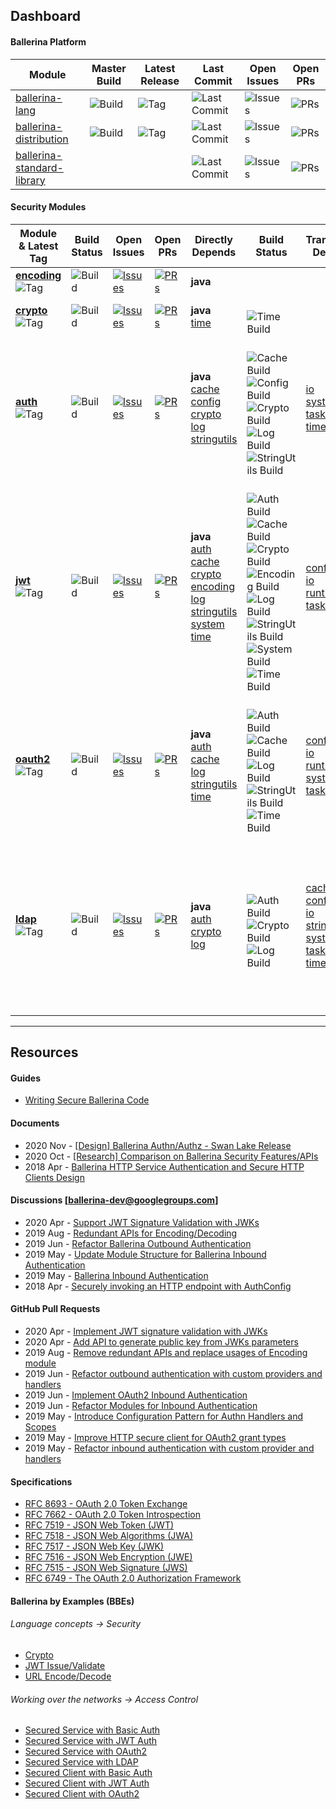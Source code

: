 <!-- Global site tag (gtag.js) - Google Analytics -->
<script async src="https://www.googletagmanager.com/gtag/js?id=UA-69533863-9"></script>
<script>
  window.dataLayer = window.dataLayer || [];
  function gtag(){dataLayer.push(arguments);}
  gtag('js', new Date());

  gtag('config', 'UA-69533863-9');
</script>
<link rel="shortcut icon" type="image/png" href="favicon.png?v=1.0">

## Dashboard

#### Ballerina Platform

| Module | Master Build | Latest Release | Last Commit | Open Issues | Open PRs |
|---|---|---|---|---|---|
| [ballerina-lang](https://github.com/ballerina-platform/ballerina-lang) | ![Build](https://github.com/ballerina-platform/ballerina-lang/workflows/CI%20Build/badge.svg) | ![Tag](https://img.shields.io/github/v/tag/ballerina-platform/ballerina-lang?label=) | ![Last Commit](https://img.shields.io/github/last-commit/ballerina-platform/ballerina-lang.svg?label=) | ![Issues](https://img.shields.io/github/issues/ballerina-platform/ballerina-lang?label=) | ![PRs](https://img.shields.io/github/issues-pr/ballerina-platform/ballerina-lang?label=) |
| [ballerina-distribution](https://github.com/ballerina-platform/ballerina-distribution) | ![Build](https://github.com/ballerina-platform/ballerina-distribution/workflows/Ballerina%20Distribution%20Build/badge.svg) | ![Tag](https://img.shields.io/github/v/tag/ballerina-platform/ballerina-distribution?label=) | ![Last Commit](https://img.shields.io/github/last-commit/ballerina-platform/ballerina-distribution.svg?label=) | ![Issues](https://img.shields.io/github/issues/ballerina-platform/ballerina-distribution?label=) | ![PRs](https://img.shields.io/github/issues-pr/ballerina-platform/ballerina-distribution?label=)
| [ballerina-standard-library](https://github.com/ballerina-platform/ballerina-standard-library) | | | ![Last Commit](https://img.shields.io/github/last-commit/ballerina-platform/ballerina-distribution.svg?label=) | ![Issues](https://img.shields.io/github/issues/ballerina-platform/ballerina-standard-library?label=) | ![PRs](https://img.shields.io/github/issues-pr/ballerina-platform/ballerina-standard-library?label=)

#### Security Modules

| Module & Latest Tag | Build Status | Open Issues | Open PRs | Directly Depends | Build Status | Transitively Depends | Build Status | Test Depends |
|---|---|---|---|---|---|---|---|---|
| [**encoding**](https://github.com/ballerina-platform/module-ballerina-encoding) <br/> ![Tag](https://img.shields.io/github/v/tag/ballerina-platform/module-ballerina-encoding?label=) | ![Build](https://github.com/ballerina-platform/module-ballerina-encoding/workflows/Build/badge.svg) | [![Issues](https://img.shields.io/github/issues/ballerina-platform/ballerina-standard-library/module/encoding.svg?label=)](https://github.com/ballerina-platform/ballerina-standard-library/issues?q=is%3Aopen+is%3Aissue+label%3Amodule%2Fencoding) | [![PRs](https://img.shields.io/github/issues-pr/ballerina-platform/module-ballerina-encoding?label=)](https://github.com/ballerina-platform/module-ballerina-encoding/pulls) | **java** | | | | **test** |
| [**crypto**](https://github.com/ballerina-platform/module-ballerina-crypto) <br/> ![Tag](https://img.shields.io/github/v/tag/ballerina-platform/module-ballerina-crypto?label=) | ![Build](https://github.com/ballerina-platform/module-ballerina-crypto/workflows/Build/badge.svg) | [![Issues](https://img.shields.io/github/issues/ballerina-platform/ballerina-standard-library/module/crypto.svg?label=)](https://github.com/ballerina-platform/ballerina-standard-library/issues?q=is%3Aopen+is%3Aissue+label%3Amodule%2Fcrypto) | [![PRs](https://img.shields.io/github/issues-pr/ballerina-platform/module-ballerina-crypto?label=)](https://github.com/ballerina-platform/module-ballerina-crypto/pulls) | **java** <br/> [time](https://github.com/ballerina-platform/module-ballerina-time) | <br/> ![Time Build](https://github.com/ballerina-platform/module-ballerina-time/workflows/Build/badge.svg) | | | **test** |
| [**auth**](https://github.com/ballerina-platform/module-ballerina-auth) <br/> ![Tag](https://img.shields.io/github/v/tag/ballerina-platform/module-ballerina-auth?label=) | ![Build](https://github.com/ballerina-platform/module-ballerina-auth/workflows/Build/badge.svg) | [![Issues](https://img.shields.io/github/issues/ballerina-platform/ballerina-standard-library/module/auth.svg?label=)](https://github.com/ballerina-platform/ballerina-standard-library/issues?q=is%3Aopen+is%3Aissue+label%3Amodule%2Fauth) | [![PRs](https://img.shields.io/github/issues-pr/ballerina-platform/module-ballerina-auth?label=)](https://github.com/ballerina-platform/module-ballerina-auth/pulls) | **java** <br/> [cache](https://github.com/ballerina-platform/module-ballerina-cache) <br/> [config](https://github.com/ballerina-platform/module-ballerina-config) <br/> [crypto](https://github.com/ballerina-platform/module-ballerina-crypto) <br/> [log](https://github.com/ballerina-platform/module-ballerina-log) <br/> [stringutils](https://github.com/ballerina-platform/module-ballerina-stringutils) | <br/> ![Cache Build](https://github.com/ballerina-platform/module-ballerina-cache/workflows/Build/badge.svg) <br/> ![Config Build](https://github.com/ballerina-platform/module-ballerina-config/workflows/Build/badge.svg) <br/> ![Crypto Build](https://github.com/ballerina-platform/module-ballerina-crypto/workflows/Build/badge.svg) <br/> ![Log Build](https://github.com/ballerina-platform/module-ballerina-log/workflows/Build/badge.svg) <br/> ![StringUtils Build](https://github.com/ballerina-platform/module-ballerina-stringutils/workflows/Build/badge.svg) | [io](https://github.com/ballerina-platform/module-ballerina-io) <br/> [system](https://github.com/ballerina-platform/module-ballerina-system) <br/> [task](https://github.com/ballerina-platform/module-ballerina-task) <br/> [time](https://github.com/ballerina-platform/module-ballerina-time) | ![Build](https://github.com/ballerina-platform/module-ballerina-io/workflows/Build/badge.svg) <br/> ![Build](https://github.com/ballerina-platform/module-ballerina-system/workflows/Build/badge.svg) <br/> ![Build](https://github.com/ballerina-platform/module-ballerina-task/workflows/Build/badge.svg) <br/> ![Build](https://github.com/ballerina-platform/module-ballerina-time/workflows/Build/badge.svg) | **test** |
| [**jwt**](https://github.com/ballerina-platform/module-ballerina-jwt) <br/> ![Tag](https://img.shields.io/github/v/tag/ballerina-platform/module-ballerina-jwt?label=) | ![Build](https://github.com/ballerina-platform/module-ballerina-jwt/workflows/Build/badge.svg) | [![Issues](https://img.shields.io/github/issues/ballerina-platform/ballerina-standard-library/module/jwt.svg?label=)](https://github.com/ballerina-platform/ballerina-standard-library/issues?q=is%3Aopen+is%3Aissue+label%3Amodule%2Fjwt) | [![PRs](https://img.shields.io/github/issues-pr/ballerina-platform/module-ballerina-jwt?label=)](https://github.com/ballerina-platform/module-ballerina-jwt/pulls) | **java** <br/> [auth](https://github.com/ballerina-platform/module-ballerina-auth) <br/> [cache](https://github.com/ballerina-platform/module-ballerina-cache) <br/> [crypto](https://github.com/ballerina-platform/module-ballerina-crypto) <br/> [encoding](https://github.com/ballerina-platform/module-ballerina-encoding) <br/> [log](https://github.com/ballerina-platform/module-ballerina-log) <br/> [stringutils](https://github.com/ballerina-platform/module-ballerina-stringutils) <br/> [system](https://github.com/ballerina-platform/module-ballerina-system) <br/> [time](https://github.com/ballerina-platform/module-ballerina-time) | <br/> ![Auth Build](https://github.com/ballerina-platform/module-ballerina-auth/workflows/Build/badge.svg) <br/> ![Cache Build](https://github.com/ballerina-platform/module-ballerina-cache/workflows/Build/badge.svg) <br/> ![Crypto Build](https://github.com/ballerina-platform/module-ballerina-crypto/workflows/Build/badge.svg) <br/> ![Encoding Build](https://github.com/ballerina-platform/module-ballerina-encoding/workflows/Build/badge.svg) <br/> ![Log Build](https://github.com/ballerina-platform/module-ballerina-log/workflows/Build/badge.svg) <br/> ![StringUtils Build](https://github.com/ballerina-platform/module-ballerina-stringutils/workflows/Build/badge.svg) <br/> ![System Build](https://github.com/ballerina-platform/module-ballerina-system/workflows/Build/badge.svg) <br/> ![Time Build](https://github.com/ballerina-platform/module-ballerina-time/workflows/Build/badge.svg) | [config](https://github.com/ballerina-platform/module-ballerina-config) <br/> [io](https://github.com/ballerina-platform/module-ballerina-io) <br/> [runtime](https://github.com/ballerina-platform/module-ballerina-runtime) <br/> [task](https://github.com/ballerina-platform/module-ballerina-task) | ![Build](https://github.com/ballerina-platform/module-ballerina-config/workflows/Build/badge.svg) <br/> ![Build](https://github.com/ballerina-platform/module-ballerina-io/workflows/Build/badge.svg) <br/> ![Build](https://github.com/ballerina-platform/module-ballerina-runtime/workflows/Build/badge.svg) <br/> ![Build](https://github.com/ballerina-platform/module-ballerina-task/workflows/Build/badge.svg) | **test** <br/> [auth](https://github.com/ballerina-platform/module-ballerina-auth) <br/> [crypto](https://github.com/ballerina-platform/module-ballerina-crypto) <br/> [encoding](https://github.com/ballerina-platform/module-ballerina-encoding) <br/> [stringutils](https://github.com/ballerina-platform/module-ballerina-stringutils) <br/> [time](https://github.com/ballerina-platform/module-ballerina-time) |
| [**oauth2**](https://github.com/ballerina-platform/module-ballerina-oauth2) <br/> ![Tag](https://img.shields.io/github/v/tag/ballerina-platform/module-ballerina-oauth2?label=) | ![Build](https://github.com/ballerina-platform/module-ballerina-oauth2/workflows/Build/badge.svg) | [![Issues](https://img.shields.io/github/issues/ballerina-platform/ballerina-standard-library/module/oauth2.svg?label=)](https://github.com/ballerina-platform/ballerina-standard-library/issues?q=is%3Aopen+is%3Aissue+label%3Amodule%2Foauth2) | [![PRs](https://img.shields.io/github/issues-pr/ballerina-platform/module-ballerina-oauth2?label=)](https://github.com/ballerina-platform/module-ballerina-oauth2/pulls) | **java** <br/> [auth](https://github.com/ballerina-platform/module-ballerina-auth) <br/> [cache](https://github.com/ballerina-platform/module-ballerina-cache) <br/> [log](https://github.com/ballerina-platform/module-ballerina-log) <br/> [stringutils](https://github.com/ballerina-platform/module-ballerina-stringutils) <br/> [time](https://github.com/ballerina-platform/module-ballerina-time) | <br/> ![Auth Build](https://github.com/ballerina-platform/module-ballerina-auth/workflows/Build/badge.svg) <br/> ![Cache Build](https://github.com/ballerina-platform/module-ballerina-cache/workflows/Build/badge.svg) <br/> ![Log Build](https://github.com/ballerina-platform/module-ballerina-log/workflows/Build/badge.svg) <br/> ![StringUtils Build](https://github.com/ballerina-platform/module-ballerina-stringutils/workflows/Build/badge.svg) <br/> ![Time Build](https://github.com/ballerina-platform/module-ballerina-time/workflows/Build/badge.svg) | [config](https://github.com/ballerina-platform/module-ballerina-config) <br/> [io](https://github.com/ballerina-platform/module-ballerina-io) <br/> [runtime](https://github.com/ballerina-platform/module-ballerina-runtime) <br/> [system](https://github.com/ballerina-platform/module-ballerina-system) <br/> [task](https://github.com/ballerina-platform/module-ballerina-task) | ![Build](https://github.com/ballerina-platform/module-ballerina-config/workflows/Build/badge.svg) <br/> ![Build](https://github.com/ballerina-platform/module-ballerina-io/workflows/Build/badge.svg) <br/> ![Build](https://github.com/ballerina-platform/module-ballerina-runtime/workflows/Build/badge.svg) <br/> ![Build](https://github.com/ballerina-platform/module-ballerina-system/workflows/Build/badge.svg) <br/> ![Build](https://github.com/ballerina-platform/module-ballerina-task/workflows/Build/badge.svg) | - |
| [**ldap**](https://github.com/ballerina-platform/module-ballerina-ldap) <br/> ![Tag](https://img.shields.io/github/v/tag/ballerina-platform/module-ballerina-ldap?label=) | ![Build](https://github.com/ballerina-platform/module-ballerina-ldap/workflows/Build/badge.svg) | [![Issues](https://img.shields.io/github/issues/ballerina-platform/ballerina-standard-library/module/ldap.svg?label=)](https://github.com/ballerina-platform/ballerina-standard-library/issues?q=is%3Aopen+is%3Aissue+label%3Amodule%2Fldap) | [![PRs](https://img.shields.io/github/issues-pr/ballerina-platform/module-ballerina-ldap?label=)](https://github.com/ballerina-platform/module-ballerina-ldap/pulls) | **java** <br/> [auth](https://github.com/ballerina-platform/module-ballerina-auth) <br/> [crypto](https://github.com/ballerina-platform/module-ballerina-crypto) <br/> [log](https://github.com/ballerina-platform/module-ballerina-log) | <br/> ![Auth Build](https://github.com/ballerina-platform/module-ballerina-auth/workflows/Build/badge.svg) <br/> ![Crypto Build](https://github.com/ballerina-platform/module-ballerina-crypto/workflows/Build/badge.svg) <br/> ![Log Build](https://github.com/ballerina-platform/module-ballerina-log/workflows/Build/badge.svg) | [cache](https://github.com/ballerina-platform/module-ballerina-cache) <br/> [config](https://github.com/ballerina-platform/module-ballerina-config) <br/> [io](https://github.com/ballerina-platform/module-ballerina-io) <br/> [stringutils](https://github.com/ballerina-platform/module-ballerina-stringutils) <br/> [system](https://github.com/ballerina-platform/module-ballerina-system) <br/> [task](https://github.com/ballerina-platform/module-ballerina-task) <br/> [time](https://github.com/ballerina-platform/module-ballerina-time) | ![Build](https://github.com/ballerina-platform/module-ballerina-cache/workflows/Build/badge.svg) <br/> ![Build](https://github.com/ballerina-platform/module-ballerina-config/workflows/Build/badge.svg) <br/> ![Build](https://github.com/ballerina-platform/module-ballerina-io/workflows/Build/badge.svg) <br/> ![Build](https://github.com/ballerina-platform/module-ballerina-stringutils/workflows/Build/badge.svg) <br/> ![Build](https://github.com/ballerina-platform/module-ballerina-system/workflows/Build/badge.svg) <br/> ![Build](https://github.com/ballerina-platform/module-ballerina-task/workflows/Build/badge.svg) <br/> ![Build](https://github.com/ballerina-platform/module-ballerina-time/workflows/Build/badge.svg) | - |

---

## Resources

#### Guides

- [Writing Secure Ballerina Code](https://ballerina.io/learn/writing-secure-ballerina-code/)

#### Documents

- 2020 Nov - [[Design] Ballerina Authn/Authz - Swan Lake Release](https://docs.google.com/document/d/1dGw5uUP6kqZNTwMfQ_Ik-k0HTMKhX70XpEA3tys9_kk/edit?usp=sharing)
- 2020 Oct - [[Research] Comparison on Ballerina Security Features/APIs](https://docs.google.com/spreadsheets/d/1PyMAlAvgkEL0RpW8CVUj1ccW_61Vm6SMbvadFVYRpSA/edit?usp=sharing)
- 2018 Apr - [Ballerina HTTP Service Authentication and Secure HTTP Clients Design](https://docs.google.com/document/d/1GR-z2aNTFybY1LBquxKPvN3J-kWdEL2Y4_X7S570BOU/edit?usp=sharing)

#### Discussions [ballerina-dev@googlegroups.com]

- 2020 Apr - [Support JWT Signature Validation with JWKs](https://groups.google.com/g/ballerina-dev/c/lk3QnvBeT0c/m/b_Apt5wGBgAJ)
- 2019 Aug - [Redundant APIs for Encoding/Decoding](https://groups.google.com/g/ballerina-dev/c/sbASEwIl44k/m/0YlP3IcXFwAJ)
- 2019 Jun - [Refactor Ballerina Outbound Authentication](https://groups.google.com/g/ballerina-dev/c/OvlUscsjT-I/m/VmTTBg-DBAAJ)
- 2019 May - [Update Module Structure for Ballerina Inbound Authentication](https://groups.google.com/g/ballerina-dev/c/7SYDiKeF8p8/m/3GNncS9dAwAJ)
- 2019 May - [Ballerina Inbound Authentication](https://groups.google.com/g/ballerina-dev/c/U3-GY9Q49eQ/m/HAcrWb-qAgAJ)
- 2018 Apr - [Securely invoking an HTTP endpoint with AuthConfig](https://groups.google.com/g/ballerina-dev/c/1q657E_wegQ/m/fjFkg9YnAgAJ)

#### GitHub Pull Requests

- 2020 Apr - [Implement JWT signature validation with JWKs](https://github.com/ballerina-platform/ballerina-lang/pull/22982)
- 2020 Apr - [Add API to generate public key from JWKs parameters](https://github.com/ballerina-platform/ballerina-lang/pull/22890)
- 2019 Aug - [Remove redundant APIs and replace usages of Encoding module](https://github.com/ballerina-platform/ballerina-lang/pull/18309)
- 2019 Jun - [Refactor outbound authentication with custom providers and handlers](https://github.com/ballerina-platform/ballerina-lang/pull/15696)
- 2019 Jun - [Implement OAuth2 Inbound Authentication](https://github.com/ballerina-platform/ballerina-lang/pull/15489)
- 2019 Jun - [Refactor Modules for Inbound Authentication](https://github.com/ballerina-platform/ballerina-lang/pull/15435)
- 2019 May - [Introduce Configuration Pattern for Authn Handlers and Scopes](https://github.com/ballerina-platform/ballerina-lang/pull/15363)
- 2019 May - [Improve HTTP secure client for OAuth2 grant types](https://github.com/ballerina-platform/ballerina-lang/pull/14419)
- 2019 May - [Refactor inbound authentication with custom provider and handlers](https://github.com/ballerina-platform/ballerina-lang/pull/15056)

#### Specifications

- [RFC 8693 - OAuth 2.0 Token Exchange](https://tools.ietf.org/html/rfc8693)
- [RFC 7662 - OAuth 2.0 Token Introspection](https://tools.ietf.org/html/rfc7662)
- [RFC 7519 - JSON Web Token (JWT)](https://tools.ietf.org/html/rfc7519)
- [RFC 7518 - JSON Web Algorithms (JWA)](https://tools.ietf.org/html/rfc7518)
- [RFC 7517 - JSON Web Key (JWK)](https://tools.ietf.org/html/rfc7517)
- [RFC 7516 - JSON Web Encryption (JWE)](https://tools.ietf.org/html/rfc7516)
- [RFC 7515 - JSON Web Signature (JWS)](https://tools.ietf.org/html/rfc7515)
- [RFC 6749 - The OAuth 2.0 Authorization Framework](https://tools.ietf.org/html/rfc6749)

#### Ballerina by Examples (BBEs)

###### Language concepts -> Security

- [Crypto](https://ballerina.io/swan-lake/learn/by-example/crypto.html)
- [JWT Issue/Validate](https://ballerina.io/swan-lake/learn/by-example/jwt-issue-validate.html)
- [URL Encode/Decode](https://ballerina.io/swan-lake/learn/by-example/url-encode-decode.html)

###### Working over the networks -> Access Control
- [Secured Service with Basic Auth](https://ballerina.io/swan-lake/learn/by-example/secured-service-with-basic-auth.html)
- [Secured Service with JWT Auth](https://ballerina.io/swan-lake/learn/by-example/secured-service-with-jwt-auth.html)
- [Secured Service with OAuth2](https://ballerina.io/swan-lake/learn/by-example/secured-service-with-oauth2.html)
- [Secured Service with LDAP](https://ballerina.io/swan-lake/learn/by-example/secured-service-with-ldap.html) 
- [Secured Client with Basic Auth](https://ballerina.io/swan-lake/learn/by-example/secured-client-with-basic-auth.html)
- [Secured Client with JWT Auth](https://ballerina.io/swan-lake/learn/by-example/secured-client-with-jwt-auth.html)
- [Secured Client with OAuth2](https://ballerina.io/swan-lake/learn/by-example/secured-client-with-oauth2.html)
